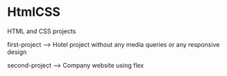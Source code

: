 # HtmlCSS
HTML and CSS projects

first-project  --> Hotel project without any media queries or any responsive design

second-project --> Company website using flex
